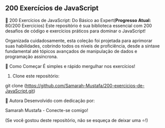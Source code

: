 ## 200 Exercícios de JavaScript

🌟 200 Exercícios de JavaScript: Do Básico ao Expert(**Progresso Atual:** 80/200 Exercícios)
Este repositório é sua biblioteca essencial com 200 desafios de código e exercícios práticos para dominar o JavaScript!

Organizada cuidadosamente, esta coleção foi projetada para aprimorar suas habilidades, cobrindo todos os níveis de proficiência, desde a sintaxe fundamental até tópicos avançados de manipulação de dados e programação assíncrona.

🚀 Como Começar
É simples e rápido mergulhar nos exercícios!

1. Clone este repositório:

 git clone (https://github.com/Samarah-Mustafa/200-exercicios-de-JavaScript.git)


👤 Autora
Desenvolvido com dedicação por:

Samarah Mustafa - Conecte-se comigo!

(Se você gostou deste repositório, não se esqueça de deixar uma ⭐!)
